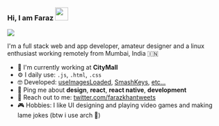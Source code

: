 ### Hi, I am Faraz <img src="https://raw.githubusercontent.com/MartinHeinz/MartinHeinz/master/wave.gif" width="30">


<!--
**frzkn/frzkn** is a ✨ _special_ ✨ repository because its `README.md` (this file) appears on your GitHub profile.

Here are some ideas to get you started:

- 🔭 I’m currently working on ...
- 🌱 I’m currently learning ...
- 👯 I’m looking to collaborate on ...
- 🤔 I’m looking for help with ...
- 💬 Ask me about ...
- 📫 How to reach me: ...
- 😄 Pronouns: ...
- ⚡ Fun fact: ...
-->



![](https://komarev.com/ghpvc/?username=frzkn&color=24292E&style=flat-square&label=Profile+visitors)


 I'm a full stack web and app developer, amateur designer and a linux enthusiast working remotely from Mumbai, India 🇮🇳
- 🏢 I'm currently working at **CityMall**
- ⚙️ I daily use: `.js`, `.html`, `.css`
- 🤓 Developed: [useImagesLoaded](https://use-images-loaded.netlify.app), [SmashKeys](https://smashkeys.netlify.app), [etc…](https://github.com/frzkn/repositories)
- 💬 Ping me about **design**, **react**, **react native**, **development**
- 📧 Reach out to me: [twitter.com/farazkhantweets](https://twitter.com/farazkhantweets)
- 🎮 Hobbies: I like UI designing and playing video games and making lame jokes (btw i use arch 🐧)





